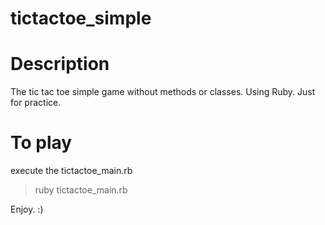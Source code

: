 tictactoe_simple
================

Description
===========
The tic tac toe simple game without methods or classes. Using Ruby.
Just for practice.

To play
=======
execute the tictactoe_main.rb
> ruby tictactoe_main.rb

Enjoy. :)

